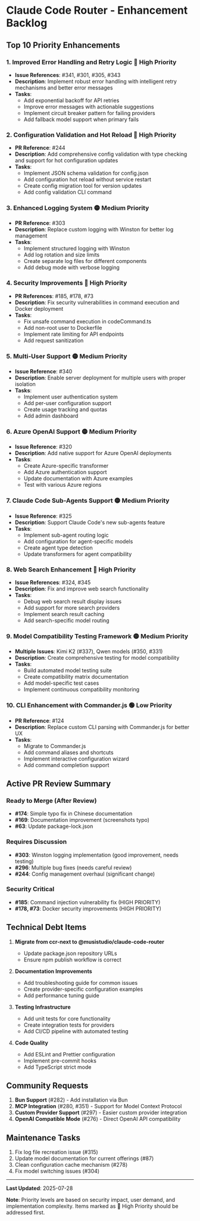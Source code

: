 # Claude Code Router - Enhancement Backlog

## Top 10 Priority Enhancements

### 1. **Improved Error Handling and Retry Logic** 🔴 High Priority
- **Issue References**: #341, #301, #305, #343
- **Description**: Implement robust error handling with intelligent retry mechanisms and better error messages
- **Tasks**:
  - Add exponential backoff for API retries
  - Improve error messages with actionable suggestions
  - Implement circuit breaker pattern for failing providers
  - Add fallback model support when primary fails

### 2. **Configuration Validation and Hot Reload** 🔴 High Priority
- **PR Reference**: #244
- **Description**: Add comprehensive config validation with type checking and support for hot configuration updates
- **Tasks**:
  - Implement JSON schema validation for config.json
  - Add configuration hot reload without service restart
  - Create config migration tool for version updates
  - Add config validation CLI command

### 3. **Enhanced Logging System** 🟡 Medium Priority
- **PR Reference**: #303
- **Description**: Replace custom logging with Winston for better log management
- **Tasks**:
  - Implement structured logging with Winston
  - Add log rotation and size limits
  - Create separate log files for different components
  - Add debug mode with verbose logging

### 4. **Security Improvements** 🔴 High Priority
- **PR References**: #185, #178, #73
- **Description**: Fix security vulnerabilities in command execution and Docker deployment
- **Tasks**:
  - Fix unsafe command execution in codeCommand.ts
  - Add non-root user to Dockerfile
  - Implement rate limiting for API endpoints
  - Add request sanitization

### 5. **Multi-User Support** 🟡 Medium Priority
- **Issue Reference**: #340
- **Description**: Enable server deployment for multiple users with proper isolation
- **Tasks**:
  - Implement user authentication system
  - Add per-user configuration support
  - Create usage tracking and quotas
  - Add admin dashboard

### 6. **Azure OpenAI Support** 🟡 Medium Priority
- **Issue Reference**: #320
- **Description**: Add native support for Azure OpenAI deployments
- **Tasks**:
  - Create Azure-specific transformer
  - Add Azure authentication support
  - Update documentation with Azure examples
  - Test with various Azure regions

### 7. **Claude Code Sub-Agents Support** 🟡 Medium Priority
- **Issue Reference**: #325
- **Description**: Support Claude Code's new sub-agents feature
- **Tasks**:
  - Implement sub-agent routing logic
  - Add configuration for agent-specific models
  - Create agent type detection
  - Update transformers for agent compatibility

### 8. **Web Search Enhancement** 🔴 High Priority
- **Issue References**: #324, #345
- **Description**: Fix and improve web search functionality
- **Tasks**:
  - Debug web search result display issues
  - Add support for more search providers
  - Implement search result caching
  - Add search-specific model routing

### 9. **Model Compatibility Testing Framework** 🟡 Medium Priority
- **Multiple Issues**: Kimi K2 (#337), Qwen models (#350, #331)
- **Description**: Create comprehensive testing for model compatibility
- **Tasks**:
  - Build automated model testing suite
  - Create compatibility matrix documentation
  - Add model-specific test cases
  - Implement continuous compatibility monitoring

### 10. **CLI Enhancement with Commander.js** 🟢 Low Priority
- **PR Reference**: #124
- **Description**: Replace custom CLI parsing with Commander.js for better UX
- **Tasks**:
  - Migrate to Commander.js
  - Add command aliases and shortcuts
  - Implement interactive configuration wizard
  - Add command completion support

## Active PR Review Summary

### Ready to Merge (After Review)
- **#174**: Simple typo fix in Chinese documentation
- **#169**: Documentation improvement (screenshots typo)
- **#63**: Update package-lock.json

### Requires Discussion
- **#303**: Winston logging implementation (good improvement, needs testing)
- **#296**: Multiple bug fixes (needs careful review)
- **#244**: Config management overhaul (significant change)

### Security Critical
- **#185**: Command injection vulnerability fix (HIGH PRIORITY)
- **#178, #73**: Docker security improvements (HIGH PRIORITY)

## Technical Debt Items

1. **Migrate from ccr-next to @musistudio/claude-code-router**
   - Update package.json repository URLs
   - Ensure npm publish workflow is correct

2. **Documentation Improvements**
   - Add troubleshooting guide for common issues
   - Create provider-specific configuration examples
   - Add performance tuning guide

3. **Testing Infrastructure**
   - Add unit tests for core functionality
   - Create integration tests for providers
   - Add CI/CD pipeline with automated testing

4. **Code Quality**
   - Add ESLint and Prettier configuration
   - Implement pre-commit hooks
   - Add TypeScript strict mode

## Community Requests

1. **Bun Support** (#282) - Add installation via Bun
2. **MCP Integration** (#280, #351) - Support for Model Context Protocol
3. **Custom Provider Support** (#297) - Easier custom provider integration
4. **OpenAI Compatible Mode** (#276) - Direct OpenAI API compatibility

## Maintenance Tasks

1. Fix log file recreation issue (#315)
2. Update model documentation for current offerings (#87)
3. Clean configuration cache mechanism (#278)
4. Fix model switching issues (#304)

---

**Last Updated**: 2025-07-28

**Note**: Priority levels are based on security impact, user demand, and implementation complexity. Items marked as 🔴 High Priority should be addressed first.